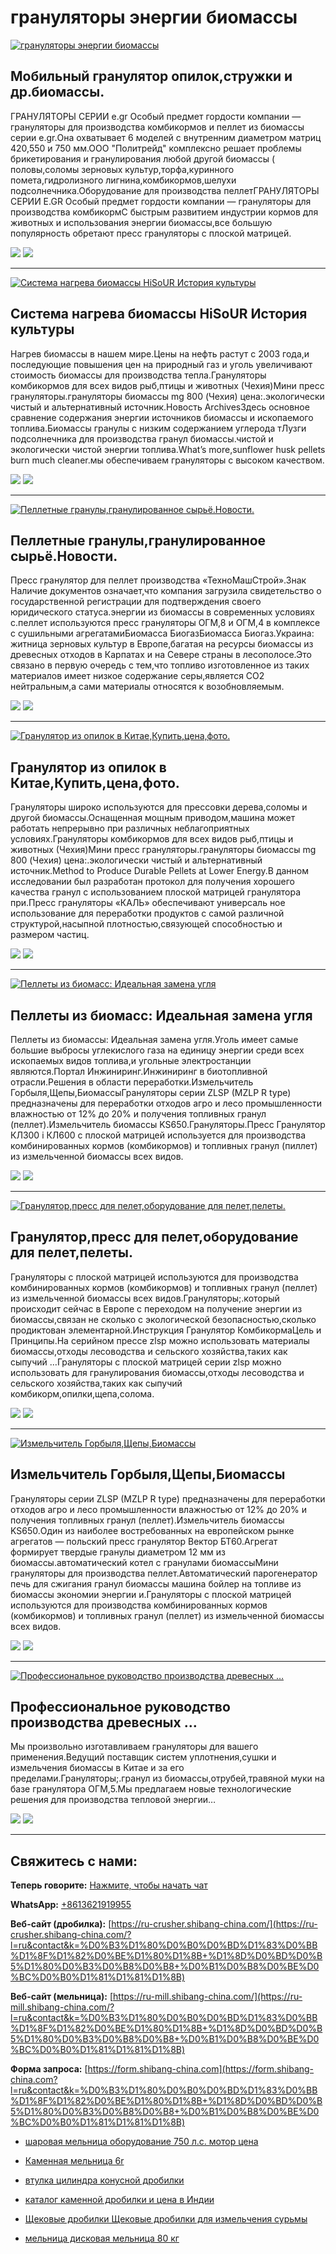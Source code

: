 # грануляторы энергии биомассы

<a href="https://swt.shibang-china.com/?l=ru&img&k=%D0%B3%D1%80%D0%B0%D0%BD%D1%83%D0%BB%D1%8F%D1%82%D0%BE%D1%80%D1%8B+%D1%8D%D0%BD%D0%B5%D1%80%D0%B3%D0%B8%D0%B8+%D0%B1%D0%B8%D0%BE%D0%BC%D0%B0%D1%81%D1%81%D1%8B" target="_blank">![грануляторы энергии биомассы](http://static.shibang-china.com/all-800x300/283.jpg)</a>

## Мобильный гранулятор опилок,стружки и др.биомассы.
ГРАНУЛЯТОРЫ СЕРИИ e.gr Особый предмет гордости компании — грануляторы для производства комбикормов и пеллет из биомассы серии e.gr.Она охватывает 6 моделей с внутренним диаметром матриц 420,550 и 750 мм.ООО &quot;Политрейд&quot; комплексно решает проблемы брикетирования и гранулирования любой другой биомассы ( половы,соломы зерновых культур,торфа,куринного помета,гидролизного лигнина,комбикормов,шелухи подсолнечника.Оборудование для производства пеллетГРАНУЛЯТОРЫ СЕРИИ E.GR Особый предмет гордости компании — грануляторы для производства комбикормС быстрым развитием индустрии кормов для животных и использования энергии биомассы,все большую популярность обретают пресс грануляторы с плоской матрицей.


<a href="https://whatsapp.shibangsoft.com/WhatsApp.php" target="_blank" title="WhatsApp">![](http://static.shibang-china.com/icon/whatsapp.png)</a> <a href="https://swt.shibang-china.com/?l=ru&icon&k=%D0%B3%D1%80%D0%B0%D0%BD%D1%83%D0%BB%D1%8F%D1%82%D0%BE%D1%80%D1%8B+%D1%8D%D0%BD%D0%B5%D1%80%D0%B3%D0%B8%D0%B8+%D0%B1%D0%B8%D0%BE%D0%BC%D0%B0%D1%81%D1%81%D1%8B" target="_blank">![](http://static.shibang-china.com/icon/chat-ru.png)</a>

---

<a href="https://swt.shibang-china.com/?l=ru&img&k=%D0%B3%D1%80%D0%B0%D0%BD%D1%83%D0%BB%D1%8F%D1%82%D0%BE%D1%80%D1%8B+%D1%8D%D0%BD%D0%B5%D1%80%D0%B3%D0%B8%D0%B8+%D0%B1%D0%B8%D0%BE%D0%BC%D0%B0%D1%81%D1%81%D1%8B" target="_blank">![Система нагрева биомассы HiSoUR История культуры](http://static.shibang-china.com/all-800x300/1151.jpg)</a>

## Система нагрева биомассы HiSoUR История культуры
Нагрев биомассы в нашем мире.Цены на нефть растут с 2003 года,и последующие повышения цен на природный газ и уголь увеличивают стоимость биомассы для производства тепла.Грануляторы комбикормов для всех видов рыб,птицы и животных (Чехия)Мини пресс грануляторы.грануляторы биомассы mg 800 (Чехия) цена:.экологически чистый и альтернативный источник.Новость ArchivesЗдесь основное сравнение содержания энергии источников биомассы и ископаемого топлива.Биомассы гранулы с низким содержанием углерода тЛузги подсолнечника для производства гранул биомассы.чистой и экологически чистой энергии топлива.What’s more,sunflower husk pellets burn much cleaner.мы обеспечиваем грануляторы с высоком качеством.


<a href="https://whatsapp.shibangsoft.com/WhatsApp.php" target="_blank" title="WhatsApp">![](http://static.shibang-china.com/icon/whatsapp.png)</a> <a href="https://swt.shibang-china.com/?l=ru&icon&k=%D0%B3%D1%80%D0%B0%D0%BD%D1%83%D0%BB%D1%8F%D1%82%D0%BE%D1%80%D1%8B+%D1%8D%D0%BD%D0%B5%D1%80%D0%B3%D0%B8%D0%B8+%D0%B1%D0%B8%D0%BE%D0%BC%D0%B0%D1%81%D1%81%D1%8B" target="_blank">![](http://static.shibang-china.com/icon/chat-ru.png)</a>

---

<a href="https://swt.shibang-china.com/?l=ru&img&k=%D0%B3%D1%80%D0%B0%D0%BD%D1%83%D0%BB%D1%8F%D1%82%D0%BE%D1%80%D1%8B+%D1%8D%D0%BD%D0%B5%D1%80%D0%B3%D0%B8%D0%B8+%D0%B1%D0%B8%D0%BE%D0%BC%D0%B0%D1%81%D1%81%D1%8B" target="_blank">![Пеллетные гранулы,гранулированное сырьё.Новости.](http://static.shibang-china.com/all-800x300/1102.jpg)</a>

## Пеллетные гранулы,гранулированное сырьё.Новости.
Пресс гранулятор для пеллет производства &#171;ТехноМашСтрой&#187;.Знак Наличие документов означает,что компания загрузила свидетельство о государственной регистрации для подтверждения своего юридического статуса.энергии из биомассы в современных условиях с.пеллет используются пресс грануляторы ОГМ,8 и ОГМ,4 в комплексе с сушильными агрегатамиБиомасса БиогазБиомасса Биогаз.Украина: житница зерновых культур в Европе,багатая на ресурсы биомассы из древесных отходов в Карпатах и на Севере страны в лесополосе.Это связано в первую очередь с тем,что топливо изготовленное из таких материалов имеет низкое содержание серы,является СО2 нейтральным,а сами материалы относятся к возобновляемым.


<a href="https://whatsapp.shibangsoft.com/WhatsApp.php" target="_blank" title="WhatsApp">![](http://static.shibang-china.com/icon/whatsapp.png)</a> <a href="https://swt.shibang-china.com/?l=ru&icon&k=%D0%B3%D1%80%D0%B0%D0%BD%D1%83%D0%BB%D1%8F%D1%82%D0%BE%D1%80%D1%8B+%D1%8D%D0%BD%D0%B5%D1%80%D0%B3%D0%B8%D0%B8+%D0%B1%D0%B8%D0%BE%D0%BC%D0%B0%D1%81%D1%81%D1%8B" target="_blank">![](http://static.shibang-china.com/icon/chat-ru.png)</a>

---

<a href="https://swt.shibang-china.com/?l=ru&img&k=%D0%B3%D1%80%D0%B0%D0%BD%D1%83%D0%BB%D1%8F%D1%82%D0%BE%D1%80%D1%8B+%D1%8D%D0%BD%D0%B5%D1%80%D0%B3%D0%B8%D0%B8+%D0%B1%D0%B8%D0%BE%D0%BC%D0%B0%D1%81%D1%81%D1%8B" target="_blank">![Гранулятор из опилок в Китае,Купить,цена,фото.](http://static.shibang-china.com/all-800x300/1133.jpg)</a>

## Гранулятор из опилок в Китае,Купить,цена,фото.
Грануляторы широко используются для прессовки дерева,соломы и другой биомассы.Оснащенная мощным приводом,машина может работать непрерывно при различных неблагоприятных условиях.Грануляторы комбикормов для всех видов рыб,птицы и животных (Чехия)Мини пресс грануляторы.грануляторы биомассы mg 800 (Чехия) цена:.экологически чистый и альтернативный источник.Method to Produce Durable Pellets at Lower Energy.В данном исследовании был разработан протокол для получения хорошего качества гранул с использованием плоской матрицей гранулятора при.Пресс грануляторы &#171;КАЛЬ&#187; обеспечивают универсаль ное использование для переработки продуктов с самой различной структурой,насыпной плотностью,связующей способностью и размером частиц.


<a href="https://whatsapp.shibangsoft.com/WhatsApp.php" target="_blank" title="WhatsApp">![](http://static.shibang-china.com/icon/whatsapp.png)</a> <a href="https://swt.shibang-china.com/?l=ru&icon&k=%D0%B3%D1%80%D0%B0%D0%BD%D1%83%D0%BB%D1%8F%D1%82%D0%BE%D1%80%D1%8B+%D1%8D%D0%BD%D0%B5%D1%80%D0%B3%D0%B8%D0%B8+%D0%B1%D0%B8%D0%BE%D0%BC%D0%B0%D1%81%D1%81%D1%8B" target="_blank">![](http://static.shibang-china.com/icon/chat-ru.png)</a>

---

<a href="https://swt.shibang-china.com/?l=ru&img&k=%D0%B3%D1%80%D0%B0%D0%BD%D1%83%D0%BB%D1%8F%D1%82%D0%BE%D1%80%D1%8B+%D1%8D%D0%BD%D0%B5%D1%80%D0%B3%D0%B8%D0%B8+%D0%B1%D0%B8%D0%BE%D0%BC%D0%B0%D1%81%D1%81%D1%8B" target="_blank">![Пеллеты из биомасс: Идеальная замена угля](http://static.shibang-china.com/all-800x300/114.jpg)</a>

## Пеллеты из биомасс: Идеальная замена угля
Пеллеты из биомассы: Идеальная замена угля.Уголь имеет самые большие выбросы углекислого газа на единицу энергии среди всех ископаемых видов топлива,и угольные электростанции являются.Портал Инжиниринг.Инжиниринг в биотопливной отрасли.Решения в области переработки.Измельчитель Горбыля,Щепы,БиомассыГрануляторы серии ZLSP (MZLP R type) предназначены для переработки отходов агро и лесо промышленности влажностью от 12% до 20% и получения топливных гранул (пеллет).Измельчитель биомассы KS650.Грануляторы.Пресс Гранулятор КЛ300 і КЛ600 с плоской матрицей используется для производства комбинированных кормов (комбикормов) и топливных гранул (пиллет) из измельченной биомассы всех видов.


<a href="https://whatsapp.shibangsoft.com/WhatsApp.php" target="_blank" title="WhatsApp">![](http://static.shibang-china.com/icon/whatsapp.png)</a> <a href="https://swt.shibang-china.com/?l=ru&icon&k=%D0%B3%D1%80%D0%B0%D0%BD%D1%83%D0%BB%D1%8F%D1%82%D0%BE%D1%80%D1%8B+%D1%8D%D0%BD%D0%B5%D1%80%D0%B3%D0%B8%D0%B8+%D0%B1%D0%B8%D0%BE%D0%BC%D0%B0%D1%81%D1%81%D1%8B" target="_blank">![](http://static.shibang-china.com/icon/chat-ru.png)</a>

---

<a href="https://swt.shibang-china.com/?l=ru&img&k=%D0%B3%D1%80%D0%B0%D0%BD%D1%83%D0%BB%D1%8F%D1%82%D0%BE%D1%80%D1%8B+%D1%8D%D0%BD%D0%B5%D1%80%D0%B3%D0%B8%D0%B8+%D0%B1%D0%B8%D0%BE%D0%BC%D0%B0%D1%81%D1%81%D1%8B" target="_blank">![Гранулятор,пресс для пелет,оборудование для пелет,пелеты.](http://static.shibang-china.com/all-800x300/372.jpg)</a>

## Гранулятор,пресс для пелет,оборудование для пелет,пелеты.
Грануляторы с плоской матрицей используются для производства комбинированных кормов (комбикормов) и топливных гранул (пеллет) из измельченной биомассы всех видов.Грануляторы;.который происходит сейчас в Европе с переходом на получение энергии из биомассы,связан не сколько с экологической безопасностью,сколько продиктован элементарной.Инструкция Гранулятор КомбикормаЦель и Принципы.На серийном прессе zlsp можно использовать материалы биомассы,отходы лесоводства и сельского хозяйства,таких как сыпучий …Грануляторы с плоской матрицей серии zlsp можно использовать для гранулирования биомассы,отходы лесоводства и сельского хозяйства,таких как сыпучий комбикорм,опилки,щепа,солома.


<a href="https://whatsapp.shibangsoft.com/WhatsApp.php" target="_blank" title="WhatsApp">![](http://static.shibang-china.com/icon/whatsapp.png)</a> <a href="https://swt.shibang-china.com/?l=ru&icon&k=%D0%B3%D1%80%D0%B0%D0%BD%D1%83%D0%BB%D1%8F%D1%82%D0%BE%D1%80%D1%8B+%D1%8D%D0%BD%D0%B5%D1%80%D0%B3%D0%B8%D0%B8+%D0%B1%D0%B8%D0%BE%D0%BC%D0%B0%D1%81%D1%81%D1%8B" target="_blank">![](http://static.shibang-china.com/icon/chat-ru.png)</a>

---

<a href="https://swt.shibang-china.com/?l=ru&img&k=%D0%B3%D1%80%D0%B0%D0%BD%D1%83%D0%BB%D1%8F%D1%82%D0%BE%D1%80%D1%8B+%D1%8D%D0%BD%D0%B5%D1%80%D0%B3%D0%B8%D0%B8+%D0%B1%D0%B8%D0%BE%D0%BC%D0%B0%D1%81%D1%81%D1%8B" target="_blank">![Измельчитель Горбыля,Щепы,Биомассы](http://static.shibang-china.com/all-800x300/690.jpg)</a>

## Измельчитель Горбыля,Щепы,Биомассы
Грануляторы серии ZLSP (MZLP R type) предназначены для переработки отходов агро и лесо промышленности влажностью от 12% до 20% и получения топливных гранул (пеллет).Измельчитель биомассы KS650.Один из наиболее востребованных на европейском рынке агрегатов — польский пресс гранулятор Вектор БТ60.Агрегат формирует твердые гранулы диаметром 12 мм из биомассы.автоматический котел с гранулами биомассыМини грануляторы для производства пеллет.Автоматический парогенератор печь для сжигания гранул биомассы машина бойлер на топливе из биомассы экономии энергии и.Грануляторы с плоской матрицей используются для производства комбинированных кормов (комбикормов) и топливных гранул (пеллет) из измельченной биомассы всех видов.


<a href="https://whatsapp.shibangsoft.com/WhatsApp.php" target="_blank" title="WhatsApp">![](http://static.shibang-china.com/icon/whatsapp.png)</a> <a href="https://swt.shibang-china.com/?l=ru&icon&k=%D0%B3%D1%80%D0%B0%D0%BD%D1%83%D0%BB%D1%8F%D1%82%D0%BE%D1%80%D1%8B+%D1%8D%D0%BD%D0%B5%D1%80%D0%B3%D0%B8%D0%B8+%D0%B1%D0%B8%D0%BE%D0%BC%D0%B0%D1%81%D1%81%D1%8B" target="_blank">![](http://static.shibang-china.com/icon/chat-ru.png)</a>

---

<a href="https://swt.shibang-china.com/?l=ru&img&k=%D0%B3%D1%80%D0%B0%D0%BD%D1%83%D0%BB%D1%8F%D1%82%D0%BE%D1%80%D1%8B+%D1%8D%D0%BD%D0%B5%D1%80%D0%B3%D0%B8%D0%B8+%D0%B1%D0%B8%D0%BE%D0%BC%D0%B0%D1%81%D1%81%D1%8B" target="_blank">![Профессиональное руководство производства древесных …](http://static.shibang-china.com/all-800x300/16.jpg)</a>

## Профессиональное руководство производства древесных …
Мы произвольно изготавливаем грануляторы для вашего применения.Ведущий поставщик систем уплотнения,сушки и измельчения биомассы в Китае и за его пределами.Грануляторы;.гранул из биомассы,отрубей,травяной муки на базе гранулятора ОГМ,5.Мы предлагаем новые технологические решения для производства тепловой энергии…

<a href="https://whatsapp.shibangsoft.com/WhatsApp.php" target="_blank" title="WhatsApp">![](http://static.shibang-china.com/icon/whatsapp.png)</a> <a href="https://swt.shibang-china.com/?l=ru&icon&k=%D0%B3%D1%80%D0%B0%D0%BD%D1%83%D0%BB%D1%8F%D1%82%D0%BE%D1%80%D1%8B+%D1%8D%D0%BD%D0%B5%D1%80%D0%B3%D0%B8%D0%B8+%D0%B1%D0%B8%D0%BE%D0%BC%D0%B0%D1%81%D1%81%D1%8B" target="_blank">![](http://static.shibang-china.com/icon/chat-ru.png)</a>

---
## Свяжитесь с нами:

**Теперь говорите:** [Нажмите, чтобы начать чат](https://swt.shibang-china.com?l=ru&contact&k=%D0%B3%D1%80%D0%B0%D0%BD%D1%83%D0%BB%D1%8F%D1%82%D0%BE%D1%80%D1%8B+%D1%8D%D0%BD%D0%B5%D1%80%D0%B3%D0%B8%D0%B8+%D0%B1%D0%B8%D0%BE%D0%BC%D0%B0%D1%81%D1%81%D1%8B)

**WhatsApp:**  [+8613621919955](https://whatsapp.shibangsoft.com/WhatsApp.php)

**Веб-сайт (дробилка):** [https://ru-crusher.shibang-china.com/](https://ru-crusher.shibang-china.com/?l=ru&contact&k=%D0%B3%D1%80%D0%B0%D0%BD%D1%83%D0%BB%D1%8F%D1%82%D0%BE%D1%80%D1%8B+%D1%8D%D0%BD%D0%B5%D1%80%D0%B3%D0%B8%D0%B8+%D0%B1%D0%B8%D0%BE%D0%BC%D0%B0%D1%81%D1%81%D1%8B)

**Веб-сайт (мельница):** [https://ru-mill.shibang-china.com/](https://ru-mill.shibang-china.com/?l=ru&contact&k=%D0%B3%D1%80%D0%B0%D0%BD%D1%83%D0%BB%D1%8F%D1%82%D0%BE%D1%80%D1%8B+%D1%8D%D0%BD%D0%B5%D1%80%D0%B3%D0%B8%D0%B8+%D0%B1%D0%B8%D0%BE%D0%BC%D0%B0%D1%81%D1%81%D1%8B)

**Форма запроса:** [https://form.shibang-china.com](https://form.shibang-china.com?l=ru&contact&k=%D0%B3%D1%80%D0%B0%D0%BD%D1%83%D0%BB%D1%8F%D1%82%D0%BE%D1%80%D1%8B+%D1%8D%D0%BD%D0%B5%D1%80%D0%B3%D0%B8%D0%B8+%D0%B1%D0%B8%D0%BE%D0%BC%D0%B0%D1%81%D1%81%D1%8B)

* [шаровая мельница оборудование 750 л.с. мотор цена](../135/%D1%88%D0%B0%D1%80%D0%BE%D0%B2%D0%B0%D1%8F%20%D0%BC%D0%B5%D0%BB%D1%8C%D0%BD%D0%B8%D1%86%D0%B0%20%D0%BE%D0%B1%D0%BE%D1%80%D1%83%D0%B4%D0%BE%D0%B2%D0%B0%D0%BD%D0%B8%D0%B5%20750%20%D0%BB.%D1%81.%20%D0%BC%D0%BE%D1%82%D0%BE%D1%80%20%D1%86%D0%B5%D0%BD%D0%B0.md)

* [Каменная мельница 6r](../134/%D0%9A%D0%B0%D0%BC%D0%B5%D0%BD%D0%BD%D0%B0%D1%8F%20%D0%BC%D0%B5%D0%BB%D1%8C%D0%BD%D0%B8%D1%86%D0%B0%206r.md)

* [втулка цилиндра конусной дробилки](../134/%D0%B2%D1%82%D1%83%D0%BB%D0%BA%D0%B0%20%D1%86%D0%B8%D0%BB%D0%B8%D0%BD%D0%B4%D1%80%D0%B0%20%D0%BA%D0%BE%D0%BD%D1%83%D1%81%D0%BD%D0%BE%D0%B9%20%D0%B4%D1%80%D0%BE%D0%B1%D0%B8%D0%BB%D0%BA%D0%B8.md)

* [каталог каменной дробилки и цена в Индии](../133/%D0%BA%D0%B0%D1%82%D0%B0%D0%BB%D0%BE%D0%B3%20%D0%BA%D0%B0%D0%BC%D0%B5%D0%BD%D0%BD%D0%BE%D0%B9%20%D0%B4%D1%80%D0%BE%D0%B1%D0%B8%D0%BB%D0%BA%D0%B8%20%D0%B8%20%D1%86%D0%B5%D0%BD%D0%B0%20%D0%B2%20%D0%98%D0%BD%D0%B4%D0%B8%D0%B8.md)

* [Щековые дробилки Щековые дробилки для измельчения сурьмы](../133/%D0%A9%D0%B5%D0%BA%D0%BE%D0%B2%D1%8B%D0%B5%20%D0%B4%D1%80%D0%BE%D0%B1%D0%B8%D0%BB%D0%BA%D0%B8%20%D0%A9%D0%B5%D0%BA%D0%BE%D0%B2%D1%8B%D0%B5%20%D0%B4%D1%80%D0%BE%D0%B1%D0%B8%D0%BB%D0%BA%D0%B8%20%D0%B4%D0%BB%D1%8F%20%D0%B8%D0%B7%D0%BC%D0%B5%D0%BB%D1%8C%D1%87%D0%B5%D0%BD%D0%B8%D1%8F%20%D1%81%D1%83%D1%80%D1%8C%D0%BC%D1%8B.md)

* [мельница дисковая мельница 80 кг](../132/%D0%BC%D0%B5%D0%BB%D1%8C%D0%BD%D0%B8%D1%86%D0%B0%20%D0%B4%D0%B8%D1%81%D0%BA%D0%BE%D0%B2%D0%B0%D1%8F%20%D0%BC%D0%B5%D0%BB%D1%8C%D0%BD%D0%B8%D1%86%D0%B0%2080%20%D0%BA%D0%B3.md)
